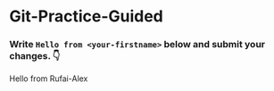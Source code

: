 # Git-Practice-Guided

### Write `Hello from <your-firstname>` below and submit your changes. 👇

Hello from Rufai-Alex